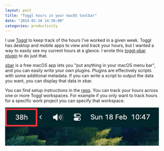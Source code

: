 ```yaml
---
layout: post
title: "Toggl hours in your macOS toolbar"
date: "2024-02-18 14:30:00"
categories: productivity
---
```


I use [Toggl](https://toggl.com) to keep track of the hours I've worked in a given week. Toggl has desktop and mobile apps to view and track your hours, but I wanted a way to easily see my current hours at a glance. I wrote this [toggl-xbar plugin](https://github.com/rdyson/toggl-xbar) to do just that.

[xbar](https://xbarapp.com) is a free macOS app lets you "put anything in your macOS menu bar", and you can easily write your own plugins. Plugins are effectively scripts with some additional metadata. If you can write a script to output the data you want, you can display that data in xbar.

You can find setup instructions in the [repo](https://github.com/rdyson/toggl-xbar). You can track your hours across one or more Toggl workspaces. For example if you only want to track hours for a specific work project you can specify that workspace.

![Toggl hours in macOS toolbar using xbar](assets/img/2024-02-18-toggl-xbar.png "Toggl hours in macOS toolbar using xbar")
